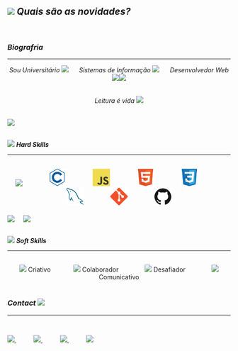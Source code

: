 <h2><img src="https://i.imgur.com/oMwfryH.png" width="60"/><em><strong> Quais são as novidades?</strong></em></h2>
<br>

<h3><em><strong>Biografria</strong></em></h3>
<hr>

<div align=center>
    <div align=center>
        <span><em>Sou Universitário <img src="https://i.imgur.com/RnxPlAo.png" height=25em></em></span>&nbsp;&nbsp;&nbsp;&nbsp;&nbsp;
        <span><em>Sistemas de Informação <img src="https://i.imgur.com/ZylEkDh.png" height=25em></em></span>&nbsp;&nbsp;&nbsp;&nbsp;&nbsp;
        <span><em>Desenvolvedor Web <img src="https://i.imgur.com/7RDi7Ox.png" height=25em><img src="https://i.imgur.com/vBUxGuu.png" height=25em></em></span>
    </div>
    <br>
    <p><em>Leitura é vida <img src="https://i.imgur.com/qgcu1zG.png" height=25em></em><p>
</div>
<br>

<div>
    <img src="https://i.imgur.com/fMyHovI.jpeg" align=center>
</div>
<br>

<img src="https://image.flaticon.com/icons/png/512/2942/2942789.png" height=30em> ***Hard Skills*** 
<hr>
<br>

<div align="center">
    <img height="40" src="https://user-images.githubusercontent.com/81859569/118542169-0330bd00-b729-11eb-9f31-88f0dbb5bd79.png">
    &nbsp;&nbsp;&nbsp;&nbsp;&nbsp;&nbsp;&nbsp;&nbsp;&nbsp;&nbsp;&nbsp;&nbsp;&nbsp;
    <img height="40" src="https://raw.githubusercontent.com/devicons/devicon/9f4f5cdb393299a81125eb5127929ea7bfe42889/icons/c/c-line.svg">
    &nbsp;&nbsp;&nbsp;&nbsp;&nbsp;&nbsp;&nbsp;&nbsp;&nbsp;&nbsp;&nbsp;&nbsp;&nbsp;
    <img height="40" src="https://raw.githubusercontent.com/devicons/devicon/master/icons/javascript/javascript-original.svg">
    &nbsp;&nbsp;&nbsp;&nbsp;&nbsp;&nbsp;&nbsp;&nbsp;&nbsp;&nbsp;&nbsp;&nbsp;&nbsp;
    <img height="40" src="https://raw.githubusercontent.com/devicons/devicon/master/icons/html5/html5-original.svg">
    &nbsp;&nbsp;&nbsp;&nbsp;&nbsp;&nbsp;&nbsp;&nbsp;&nbsp;&nbsp;&nbsp;&nbsp;&nbsp;
    <img height="40" src="https://raw.githubusercontent.com/devicons/devicon/master/icons/css3/css3-original.svg">
    &nbsp;&nbsp;&nbsp;&nbsp;&nbsp;&nbsp;&nbsp;&nbsp;&nbsp;&nbsp;&nbsp;&nbsp;&nbsp;
   <img height="40" src="https://raw.githubusercontent.com/devicons/devicon/master/icons/mysql/mysql-original.svg">
     &nbsp;&nbsp;&nbsp;&nbsp;&nbsp;&nbsp;&nbsp;&nbsp;&nbsp;&nbsp;&nbsp;&nbsp;&nbsp;
    <img height="40" src="https://raw.githubusercontent.com/devicons/devicon/master/icons/git/git-original.svg">
    &nbsp;&nbsp;&nbsp;&nbsp;&nbsp;&nbsp;&nbsp;&nbsp;&nbsp;&nbsp;&nbsp;&nbsp;&nbsp;
    <img height="40" src="https://raw.githubusercontent.com/devicons/devicon/master/icons/github/github-original.svg">       
</div>
<br/>


<div>
    <img src="https://github-readme-stats.vercel.app/api?username=araujoleonardo310&theme=dark&show_icons=true" height="150em" align=center>&nbsp;&nbsp;&nbsp;&nbsp;
    <img src="https://github-readme-stats.vercel.app/api/top-langs/?username=araujoleonardo310&layout=compact" height="160em" align=center>
</div>
<br>

<img src="https://image.flaticon.com/icons/png/512/273/273573.png" height=25em> ***Soft Skills***
<hr>
<br>

<div align="center">
<img src="https://i.imgur.com/msOS3qe.png" height=25em> Criativo 
&nbsp;&nbsp;&nbsp;&nbsp;&nbsp;&nbsp;&nbsp;&nbsp;&nbsp;&nbsp;&nbsp;	
<img src="https://i.imgur.com/4V9Uap5.png" height=25em> Colaborador 
&nbsp;&nbsp;&nbsp;&nbsp;&nbsp;&nbsp;&nbsp;&nbsp;&nbsp;&nbsp;&nbsp;&nbsp;&nbsp; 
<img src="https://i.imgur.com/xBBhi4P.png" height=25em> Desafiador
&nbsp;&nbsp;&nbsp;&nbsp;&nbsp;&nbsp;&nbsp;&nbsp;&nbsp;&nbsp;&nbsp;&nbsp;&nbsp;
<img src="https://i.imgur.com/wntzPXm.png" height=25em> Comunicativo 
</div>
<br>


<h3><em>Contact</em> <img src="https://image.flaticon.com/icons/png/512/3454/3454856.png" height=25em></h2>
<hr> 
<br>
<p align="left">
    <a href="https://api.whatsapp.com/send?l=pt-BR&phone=5585988511269&text=Prazer%2C%20sou%20Leonardo%20Ara%C3%BAjo%2C%20mas%20gosto%20de%20ser%20chamado%20por%20Leo.%0ASou%20universit%C3%A1rio%20de%20Sistemas%20de%20Informa%C3%A7%C3%A3o%2C%0A%0AComo%20posso%20ajudar%3F">
        <img  src="https://i.imgur.com/YyLyMPi.png" height="30em">
    </a>
    &nbsp;&nbsp;&nbsp;&nbsp;&nbsp;&nbsp;&nbsp;&nbsp;&nbsp;
     <a href="mailto:araujoleonardo310@gmail.com">
        <img src="https://i.imgur.com/tLI3d6L.png" height="30em">
    </a>
    &nbsp;&nbsp;&nbsp;&nbsp;&nbsp;&nbsp;&nbsp;&nbsp;&nbsp;
    <a href="https://github.com/araujoleonardo310">
        <img  src="https://i.imgur.com/LpVinhs.png" height="30em">
    </a>   
    &nbsp;&nbsp;&nbsp;&nbsp;&nbsp;&nbsp;&nbsp;&nbsp;&nbsp;
    <a href="https://www.linkedin.com/in/leonardoaraujo310/">
        <img src="https://i.imgur.com/HlqBmV8.png" height="30em">
    </a>
</p>








